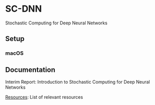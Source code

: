 # SC-DNN
Stochastic Computing for Deep Neural Networks 

## Setup 

### macOS

## Documentation 
Interim Report: Introduction to Stochastic Computing for Deep Neural Networks 

[Resources](https://github.com/adamosSol/SC-DNN/blob/master/Resources.md): List of relevant resources
